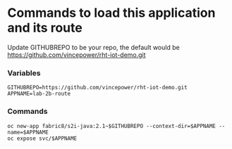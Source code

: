 # Commands to load this application and its route

Update GITHUBREPO to be your repo, the default would be https://github.com/vincepower/rht-iot-demo.git 

 
### Variables
```
GITHUBREPO=https://github.com/vincepower/rht-iot-demo.git
APPNAME=lab-2b-route
```

### Commands
```
oc new-app fabric8/s2i-java:2.1~$GITHUBREPO --context-dir=$APPNAME --name=$APPNAME
oc expose svc/$APPNAME
```

